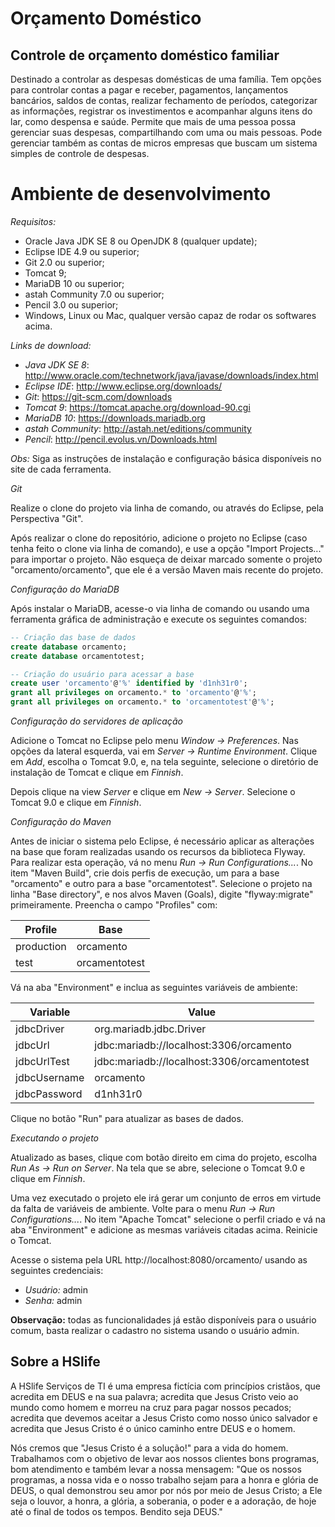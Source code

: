 Orçamento Doméstico
===================

Controle de orçamento doméstico familiar
-----------------------------------------

Destinado a controlar as despesas domésticas de uma família. Tem opções para controlar contas a pagar e receber, pagamentos, lançamentos bancários, saldos de contas, realizar fechamento de períodos, categorizar as informações, registrar os investimentos e acompanhar alguns itens do lar, como despensa e saúde. Permite que mais de uma pessoa possa gerenciar suas despesas, compartilhando com uma ou mais pessoas. Pode gerenciar também as contas de micros empresas que buscam um sistema simples de controle de despesas.

# Ambiente de desenvolvimento

*Requisitos:*

* Oracle Java JDK SE 8 ou OpenJDK 8 (qualquer update);
* Eclipse IDE 4.9 ou superior;
* Git 2.0 ou superior;
* Tomcat 9;
* MariaDB 10 ou superior;
* astah Community 7.0 ou superior;
* Pencil 3.0 ou superior;
* Windows, Linux ou Mac, qualquer versão capaz de rodar os softwares acima.

*Links de download:*

* *Java JDK SE 8*: http://www.oracle.com/technetwork/java/javase/downloads/index.html
* *Eclipse IDE*: http://www.eclipse.org/downloads/
* *Git*: https://git-scm.com/downloads 
* *Tomcat 9*: https://tomcat.apache.org/download-90.cgi
* *MariaDB 10*: https://downloads.mariadb.org
* *astah Community*: http://astah.net/editions/community
* *Pencil*: http://pencil.evolus.vn/Downloads.html

*Obs:* Siga as instruções de instalação e configuração básica disponíveis no site de cada ferramenta. 

*Git*

Realize o clone do projeto via linha de comando, ou através do Eclipse, pela Perspectiva "Git". 

Após realizar o clone do repositório, adicione o projeto no Eclipse (caso tenha feito o clone via linha de comando), e use a opção "Import Projects..." para importar o projeto. Não esqueça de deixar marcado somente o projeto "orcamento/orcamento", que ele é a versão Maven mais recente do projeto.

*Configuração do MariaDB*

Após instalar o MariaDB, acesse-o via linha de comando ou usando uma ferramenta gráfica de administração e execute os seguintes comandos:

```sql
-- Criação das base de dados
create database orcamento;
create database orcamentotest;

-- Criação do usuário para acessar a base
create user 'orcamento'@'%' identified by 'd1nh31r0';
grant all privileges on orcamento.* to 'orcamento'@'%';
grant all privileges on orcamento.* to 'orcamentotest'@'%';
```

*Configuração do servidores de aplicação*

Adicione o Tomcat no Eclipse pelo menu *Window -> Preferences*. Nas opções da lateral esquerda, vai em *Server -> Runtime Environment*. Clique em *Add*, escolha o Tomcat 9.0, e, na tela seguinte, selecione o diretório de instalação de Tomcat e clique em *Finnish*.

Depois clique na view *Server* e clique em *New -> Server*. Selecione o Tomcat 9.0 e clique em *Finnish*.


*Configuração do Maven*

Antes de iniciar o sistema pelo Eclipse, é necessário aplicar as alterações na base que foram realizadas usando os recursos da biblioteca Flyway. Para realizar esta operação, vá no menu *Run -> Run Configurations...*. No item "Maven Build", crie dois perfis de execução, um para a base "orcamento" e outro para a base "orcamentotest". Selecione o projeto na linha "Base directory", e nos alvos Maven (Goals), digite "flyway:migrate" primeiramente. Preencha o campo "Profiles" com:

|Profile   |Base         |
|----------|-------------|
|production|orcamento    |
|test      |orcamentotest|

Vá na aba "Environment" e inclua as seguintes variáveis de ambiente:

|Variable    |Value                                      |
|------------|-------------------------------------------|
|jdbcDriver  |org.mariadb.jdbc.Driver                    |
|jdbcUrl     |jdbc:mariadb://localhost:3306/orcamento    |
|jdbcUrlTest |jdbc:mariadb://localhost:3306/orcamentotest|
|jdbcUsername|orcamento                                  |
|jdbcPassword|d1nh31r0                                   |

Clique no botão "Run" para atualizar as bases de dados.

*Executando o projeto*

Atualizado as bases, clique com botão direito em cima do projeto, escolha *Run As -> Run on Server*. Na tela que se abre, selecione o Tomcat 9.0 e clique em *Finnish*.

Uma vez executado o projeto ele irá gerar um conjunto de erros em virtude da falta de variáveis de ambiente. Volte para o menu *Run -> Run Configurations...*. No item "Apache Tomcat" selecione o perfil criado e vá na aba "Environment" e adicione as mesmas variáveis citadas acima. Reinicie o Tomcat.

Acesse o sistema pela URL http://localhost:8080/orcamento/ usando as seguintes credenciais:

* *Usuário:* admin
* *Senha:* admin

**Observação:** todas as funcionalidades já estão disponíveis para o usuário comum, basta realizar o cadastro no sistema usando o usuário admin.

Sobre a HSlife
--------------

A HSlife Serviços de TI é uma empresa fictícia com princípios cristãos, que acredita em DEUS e na sua palavra; acredita que Jesus Cristo veio ao mundo como homem e morreu na cruz para pagar nossos pecados; acredita que devemos aceitar a Jesus Cristo como nosso único salvador e acredita que Jesus Cristo é o único caminho entre DEUS e o homem.

Nós cremos que "Jesus Cristo é a solução!" para a vida do homem. Trabalhamos com o objetivo de levar aos nossos clientes bons programas, bom atendimento e também levar a nossa mensagem: "Que os nossos programas, a nossa vida e o nosso trabalho sejam para a honra e glória de DEUS, o qual demonstrou seu amor por nós por meio de Jesus Cristo; a Ele seja o louvor, a honra, a glória, a soberania, o poder e a adoração, de hoje até o final de todos os tempos. Bendito seja DEUS."